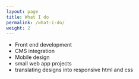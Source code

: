 ```yaml
---
layout: page
title: What I do
permalink: /what-i-do/
weight: 2
---
```


- Front end development
- CMS integration
- Mobile design
- small web app projects
- translating designs into responsive html and css
